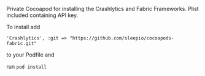 Private Cocoapod for installing the Crashlytics and Fabric Frameworks. Plist included containing API key.


To install add
```
'Crashlytics', :git => "https://github.com/sleepio/cocoapods-fabric.git"

```
to your Podfile and

run `pod install`
